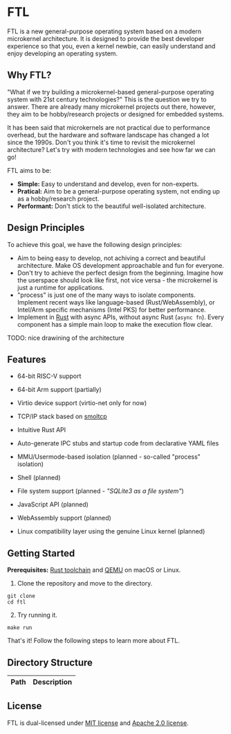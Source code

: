 # FTL

FTL is a new general-purpose operating system based on a modern microkernel architecture. It is designed to provide the best developer experience so that you, even a kernel newbie, can easily understand and enjoy developing an operating system.

## Why FTL?

"What if we try building a microkernel-based general-purpose operating system with 21st century technologies?" This is the question we try to answer. There are already many microkernel projects out there, however, they aim to be hobby/research projects or designed for embedded systems.

It has been said that microkernels are not practical due to performance overhead, but the hardware and software landscape has changed a lot since the 1990s. Don't you think it's time to revisit the microkernel architecture? Let's try with modern technologies and see how far we can go!

FTL aims to be:

- **Simple:** Easy to understand and develop, even for non-experts.
- **Pratical:** Aim to be a general-purpose operating system, not ending up as a hobby/research project.
- **Performant:** Don't stick to the beautiful well-isolated architecture.

## Design Principles

To achieve this goal, we have the following design principles:

- Aim to being easy to develop, not achiving a correct and beautiful architecture. Make OS development approachable and fun for everyone.
- Don't try to achieve the perfect design from the beginning. Imagine how the userspace should look like first, not vice versa - the microkernel is just a runtime for applications.
- "process" is just one of the many ways to isolate components. Implement recent ways like language-based (Rust/WebAssembly), or Intel/Arm specific mechanisms (Intel PKS) for better performance.
- Implement in [Rust](https://www.rust-lang.org/) with async APIs, without async Rust (`async fn`). Every component has a simple main loop to make the execution flow clear.

TODO: nice drawining of the architecture

## Features

- 64-bit RISC-V support
- 64-bit Arm support (partially)
- Virtio device support (virtio-net only for now)
- TCP/IP stack based on [smoltcp](https://github.com/smoltcp-rs/smoltcp)
- Intuitive Rust API
- Auto-generate IPC stubs and startup code from declarative YAML files

- MMU/Usermode-based isolation (planned - so-called "process" isolation)
- Shell (planned)
- File system support (planned - *"SQLite3 as a file system"*)
- JavaScript API (planned)
- WebAssembly support (planned)
- Linux compatibility layer using the genuine Linux kernel (planned)

## Getting Started

**Prerequisites:** [Rust toolchain](https://rustup.rs/) and [QEMU](https://www.qemu.org/download/#macos) on macOS or Linux.

1. Clone the repository and move to the directory.

```
git clone
cd ftl
```

2. Try running it.

```
make run
```

That's it! Follow the following steps to learn more about FTL.

## Directory Structure

| Path | Description |
| --- | --- |


## License

FTL is dual-licensed under [MIT license](https://opensource.org/license/mit) and [Apache 2.0 license](https://opensource.org/license/apache-2-0).
